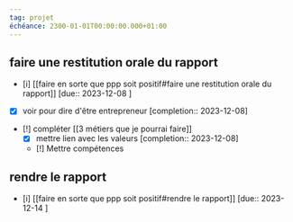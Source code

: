 ```yaml
---
tag: projet
échéance: 2300-01-01T00:00:00.000+01:00
---
```

## faire une restitution orale du rapport
- [i] [[faire en sorte que ppp soit positif#faire une restitution orale du rapport]] [due:: 2023-12-08 ]
- [x] voir pour dire d'être entrepreneur  [completion:: 2023-12-08]
- [!] compléter [[3 métiers que je pourrai faire]] 
	- [x] mettre lien avec les valeurs  [completion:: 2023-12-08]
	- [!] Mettre compétences 
## rendre le rapport
- [i] [[faire en sorte que ppp soit positif#rendre le rapport]] [due:: 2023-12-14 ]